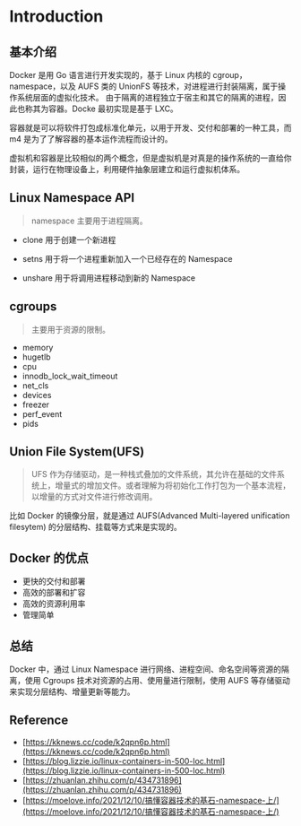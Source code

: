 # Introduction 

## 基本介绍

Docker 是用 Go 语言进行开发实现的，基于 Linux 内核的 cgroup，namespace，以及 AUFS 类的 UnionFS 等技术，对进程进行封装隔离，属于操作系统层面的虚拟化技术。 由于隔离的进程独立于宿主和其它的隔离的进程，因此也称其为容器。Docke 最初实现是基于 LXC。

容器就是可以将软件打包成标准化单元，以用于开发、交付和部署的一种工具，而 m4 是为了了解容器的基本运作流程而设计的。

虚拟机和容器是比较相似的两个概念，但是虚拟机是对真是的操作系统的一直给你封装，运行在物理设备上，利用硬件抽象层建立和运行虚拟机体系。

##  Linux Namespace API

> namespace 主要用于进程隔离。

- clone 用于创建一个新进程

- setns 用于将一个进程重新加入一个已经存在的 Namespace

- unshare 用于将调用进程移动到新的 Namespace

## cgroups

> 主要用于资源的限制。

- memory
- hugetlb
- cpu
- innodb_lock_wait_timeout
- net_cls
- devices
- freezer
- perf_event
- pids

## Union File System(UFS)

> UFS 作为存储驱动，是一种栈式叠加的文件系统，其允许在基础的文件系统上，增量式的增加文件。或者理解为将初始化工作打包为一个基本流程，以增量的方式对文件进行修改调用。

比如 Docker 的镜像分层，就是通过 AUFS(Advanced Multi-layered unification filesytem) 的分层结构、挂载等方式来是实现的。

## Docker 的优点

- 更快的交付和部署
- 高效的部署和扩容
- 高效的资源利用率
- 管理简单


## 总结

Docker 中，通过 Linux Namespace 进行网络、进程空间、命名空间等资源的隔离，使用 Cgroups 技术对资源的占用、使用量进行限制，使用 AUFS 等存储驱动来实现分层结构、增量更新等能力。


## Reference

- [https://kknews.cc/code/k2qpn6p.html](https://kknews.cc/code/k2qpn6p.html)
- [https://blog.lizzie.io/linux-containers-in-500-loc.html](https://blog.lizzie.io/linux-containers-in-500-loc.html)
- [https://zhuanlan.zhihu.com/p/434731896](https://zhuanlan.zhihu.com/p/434731896)
- [https://moelove.info/2021/12/10/搞懂容器技术的基石-namespace-上/](https://moelove.info/2021/12/10/搞懂容器技术的基石-namespace-上/)
